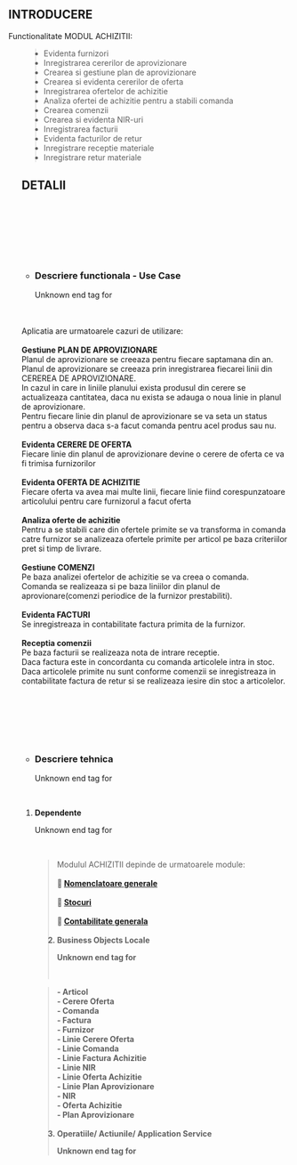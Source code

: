 <h2> INTRODUCERE </h2>
Functionalitate MODUL ACHIZITII:
<ul>
<blockquote><li> Evidenta  furnizori </li>
<li> Inregistrarea cererilor de aprovizionare </li>
<li> Crearea si gestiune plan de aprovizionare </li>
<li> Crearea si evidenta cererilor de oferta </li>
<li> Inregistrarea ofertelor de achizitie </li>
<li> Analiza ofertei de achizitie pentru a stabili comanda </li>
<li> Crearea comenzii </li>
<li> Crearea si evidenta NIR-uri </li>
<li> Inregistrarea facturii </li>
<li> Evidenta facturilor de retur </li>
<li> Inregistrare receptie materiale </li>
<li> Inregistrare retur materiale </li></blockquote>

<h2> DETALII </h2>
<br>
<br>
<UL><br>
<br>
<br>
<li>
<h3>Descriere functionala - Use Case  </h3></li>

Unknown end tag for </ul>

<br>
<br>
Aplicatia are urmatoarele cazuri de utilizare: <br><br>
<b>Gestiune PLAN DE APROVIZIONARE</b><br>Planul de aprovizionare se creeaza pentru fiecare saptamana din an.<br>Planul de aprovizionare se creeaza prin inregistrarea fiecarei linii din CEREREA DE APROVIZIONARE.<br>In cazul in care in liniile planului exista produsul din cerere se actualizeaza cantitatea, daca nu exista se adauga o noua linie in planul de aprovizionare.<br>Pentru fiecare linie din planul de aprovizionare se va seta un status pentru a observa daca s-a facut comanda pentru acel produs sau nu.<br><br>
<b>Evidenta CERERE DE OFERTA</b><br>Fiecare linie din planul de aprovizionare devine o cerere de oferta ce va fi trimisa furnizorilor<br><br>
<b>Evidenta OFERTA DE ACHIZITIE</b><br>Fiecare oferta va avea mai multe linii, fiecare linie fiind corespunzatoare articolului pentru care furnizorul a facut oferta<br><br>
<b>Analiza oferte de achizitie</b><br>Pentru a se stabili care din ofertele primite se va transforma in comanda catre furnizor se analizeaza ofertele primite per articol pe baza criteriilor pret si timp de livrare.<br><br>
<b>Gestiune COMENZI </b><br>Pe baza analizei ofertelor de achizitie se va creea o comanda.<br>Comanda se realizeaza si pe baza liniilor din planul de aprovionare(comenzi periodice de la furnizor prestabiliti).<br><br>
<b>Evidenta FACTURI </b><br>Se inregistreaza in contabilitate factura primita de la furnizor.<br><br>
<b>Receptia comenzii</b><br>Pe baza facturii se realizeaza nota de intrare receptie.<br>Daca factura este in concordanta cu comanda articolele intra in stoc.<br>Daca articolele primite nu sunt conforme comenzii se inregistreaza in contabilitate factura de retur si se realizeaza iesire din stoc a articolelor.<br>


<br>
<br>
<UL><br>
<br>
<br>
<li>
<h3>Descriere tehnica  </h3></li>

Unknown end tag for </ul>

<br>
<ol>
<li><b>Dependente </b>

Unknown end tag for </LI>

<br>
<blockquote>Modulul ACHIZITII depinde de urmatoarele module: <br><br><b>
 <a href='http://code.google.com/p/sia-openerp/wiki/NOMGEN'> Nomenclatoare generale </a> <br><br>
 <a href='http://code.google.com/p/sia-openerp/wiki/STOCURI'> Stocuri</a> <br><br>
 <a href='http://code.google.com/p/sia-openerp/wiki/CONTABGEN'> Contabilitate generala </a> <br><br>
<li><b>Business Objects Locale</b>

Unknown end tag for </LI>

<br>
</blockquote><blockquote>- Articol<br>
- Cerere Oferta <br>
- Comanda <br>
- Factura <br>
- Furnizor <br>
- Linie Cerere Oferta<br>
- Linie Comanda <br>
- Linie Factura Achizitie <br>
- Linie NIR <br>
- Linie Oferta Achizitie <br>
- Linie Plan Aprovizionare <br>
- NIR <br>
- Oferta Achizitie <br>
- Plan Aprovizionare <br>
<br>
<li><b>Operatiile/ Actiunile/ Application Service</b>

Unknown end tag for </LI>

